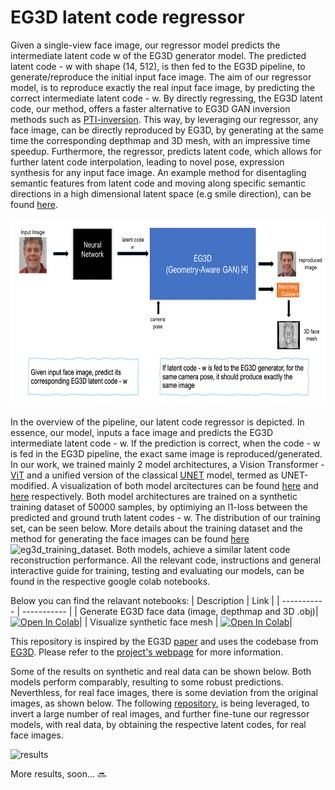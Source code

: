 # EG3D latent code regressor

Given a single-view face image, our regressor model predicts the intermediate latent code w of the EG3D generator model. The predicted latent code - w with shape (14, 512), is then fed to the EG3D pipeline, to generate/reproduce the initial input face image. The aim of our regressor model, is to reproduce exactly the real input face image, by predicting the correct intermediate latent code - w. By directly regressing, the EG3D latent code, our method, offers a faster alternative to EG3D GAN inversion methods such as [PTI-inversion](https://github.com/danielroich/PTI). This way, by leveraging our regressor, any face image, can be directly reproduced by EG3D, by generating at the same time the corresponding depthmap and 3D mesh, with an impressive time speedup. Furthermore, the regressor, predicts latent code, which allows for further latent code interpolation, leading to novel pose, expression synthesis for any input face image. An example method for disentagling semantic features from latent code and moving along specific semantic directions in a high dimensional latent space (e.g smile direction), can be found [here](https://arxiv.org/pdf/2005.09635.pdf). 

<img src="https://github.com/cantonioupao/eg3d-code-regressor/blob/main/assets/latent_regressor.png" alt="drawing" width="600" height="300"/>

In the overview of the pipeline, our latent code regressor is depicted. In essence, our model, inputs a face image and predicts the EG3D intermediate latent code - w. If the prediction is correct, when the code - w is fed in the EG3D pipeline, the exact same image is reproduced/generated. In our work, we trained mainly 2 model architectures, a Vision Transformer - [ViT]() and a unified version of the classical [UNET]() model, termed as UNET-modified. A visualization of both model arcitectures can be found [here]() and [here]() respectively. Both model architectures are trained on a synthetic training dataset of 50000 samples, by optimiying an l1-loss between the predicted and ground truth latent codes - w. The distribution of our training set, can be seen below. More details about the training dataset and the method for generating the face images can be found [here](https://github.com/cantonioupao/generate-synthetic-face-data)
![eg3d_training_dataset](https://github.com/cantonioupao/generate-synthetic-face-data/blob/main/assets/eg3d_synthetic_training.png). Both models, achieve a similar latent code reconstruction performance. All the relevant code, instructions and general interactive guide for training, testing and evaluating our models, can be found in the respective google colab notebooks.

Below you can find the relavant notebooks:
| Description      | Link |
| ----------- | ----------- |
| Generate EG3D face data (image, depthmap and 3D .obj)| [![Open In Colab](https://colab.research.google.com/assets/colab-badge.svg)](https://colab.research.google.com/github/cantonioupao/generate-synthetic-face-data/blob/main/colab_notebooks/eg3d.ipynb)|
| Visualize synthetic face mesh | [![Open In Colab](https://colab.research.google.com/assets/colab-badge.svg)](https://colab.research.google.com/github/cantonioupao/generate-synthetic-face-data/blob/main/colab_notebooks/visualize_mesh.ipynb)|



This repository is inspired by the EG3D [paper](https://nvlabs.github.io/eg3d/media/eg3d.pdf) and uses the codebase from [EG3D](https://github.com/NVlabs/eg3d). Please refer to the [project's webpage](https://arxiv.org/pdf/2112.07945.pdf) for more information.

Some of the results on synthetic and real data can be shown below. Both models perform comparably, resulting to some robust predictions. Neverthless, for real face images, there is some deviation from the original images, as shown below. The following [repository](https://github.com/cantonioupao/generate-synthetic-face-data), is being leveraged, to invert a large number of real images, and further fine-tune our regressor models, with real data, by obtaining the respective latent codes, for real face images. 

![results](https://github.com/cantonioupao/generate-synthetic-face-data/blob/main/assets/eg3d_synthetic_training.png)

More results, soon... :soon:





